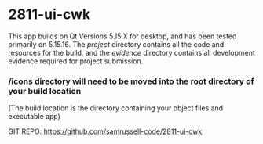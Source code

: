 # 2811-ui-cwk

This app builds on Qt Versions 5.15.X for desktop, and has been tested primarily on 5.15.16.
The *project* directory contains all the code and resources for the build, and the *evidence* directory contains all development evidence required for project submission.

### /icons directory will need to be moved into the root directory of your build location
(The build location is the directory containing your object files and executable app)

GIT REPO:
https://github.com/samrussell-code/2811-ui-cwk

